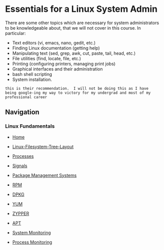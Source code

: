 # Essentials for a Linux System Admin

There are some other topics which are necessary for system administrators to be knowledgeable about, that we will not cover in this course. In particular:

* Text editors (vi, emacs, nano, gedit, etc.)
* Finding Linux documentation (getting help)
* Manipulating text (sed, grep, awk, cut, paste, tail, head, etc.)
* File utilities (find, locate, file, etc.)
* Printing (configuring printers, managing print jobs)
* Graphical interfaces and their administration
* bash shell scripting
* System installation.

`this is their recommendation.  I will not be doing this as I have being google-ing my way to victory for my undergrad and most of my professional career`


## Navigation

### Linux Fundamentals 

* [Home](/README.md)

* [Linux-Filesystem-Tree-Layout](/Essentials-Linux-System-Admin-LFS201/Linux-Filesystem-Tree-Layout/Readme.md)

* [Processes](/Essentials-Linux-System-Admin-LFS201/Processes/Readme.md)

* [Signals](/Essentials-Linux-System-Admin-LFS201/Signals/Readme.md)

* [Package Management Systems](/Essentials-Linux-System-Admin-LFS201/Package-Management-Systems/Readme.md)

* [RPM](/Essentials-Linux-System-Admin-LFS201/RPM/Readme.md)

* [DPKG](/Essentials-Linux-System-Admin-LFS201/DPKG/Readme.md)

* [YUM](/Essentials-Linux-System-Admin-LFS201/YUM/Readme.md)

* [ZYPPER](/Essentials-Linux-System-Admin-LFS201/Zypper/Readme.md)

* [APT](/Essentials-Linux-System-Admin-LFS201/APT/Readme.md)

* [System Monitoring](/Essentials-Linux-System-Admin-LFS201/System-Monitoring/Readme.md)

* [Process Monitoring](Essentials-Linux-System-Admin-LFS201/Process-Monitoring/Readme.md)



